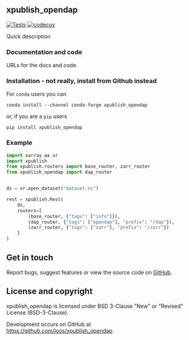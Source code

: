 ## xpublish_opendap

[![Tests](https://github.com/gulfofmaine/xpublish-opendap/actions/workflows/tests.yml/badge.svg)](https://github.com/gulfofmaine/xpublish-opendap/actions/workflows/tests.yml)
[![codecov](https://codecov.io/gh/xpublish-community/xpublish-opendap/branch/main/graph/badge.svg?token=0HMS1Q8Z8Y)](https://codecov.io/gh/xpublish-community/xpublish-opendap)

Quick description

### Documentation and code

URLs for the docs and code.

### Installation - not really, install from Github instead

For `conda` users you can

```shell
conda install --channel conda-forge xpublish_opendap
```

or, if you are a `pip` users

```shell
pip install xpublish_opendap
```

### Example

```python
import xarray as xr
import xpublish
from xpublish.routers import base_router, zarr_router
from xpublish_opendap import dap_router


ds = xr.open_dataset("dataset.nc")

rest = xpublish.Rest(
    ds,
    routers=[
        (base_router, {"tags": ["info"]}),
        (dap_router, {"tags": ["opendap"], "prefix": "/dap"}),
        (zarr_router, {"tags": ["zarr"], "prefix": "/zarr"})
    ]
)
```

## Get in touch

Report bugs, suggest features or view the source code on [GitHub](https://github.com/ioos/xpublish_opendap/issues).

## License and copyright

xpublish_opendap is licensed under BSD 3-Clause "New" or "Revised" License (BSD-3-Clause).

Development occurs on GitHub at <https://github.com/ioos/xpublish_opendap>.
